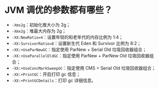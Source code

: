 # JVM 调优的参数都有哪些？

* ​`-Xms2g`​：初始化推大小为 2g；
* ​`-Xmx2g`​：堆最大内存为 2g；
* ​`-XX:NewRatio=4`​：设置年轻的和老年代的内存比例为 1:4；
* ​`-XX:SurvivorRatio=8`​：设置新生代 Eden 和 Survivor 比例为 8:2；
* ​`–XX:+UseParNewGC`​：指定使用 ParNew + Serial Old 垃圾回收器组合；
* ​`-XX:+UseParallelOldGC`​：指定使用 ParNew + ParNew Old 垃圾回收器组合；
* ​`-XX:+UseConcMarkSweepGC`​：指定使用 CMS + Serial Old 垃圾回收器组合；
* ​`-XX:+PrintGC`​：开启打印 gc 信息；
* ​`-XX:+PrintGCDetails`​：打印 gc 详细信息。

‍
